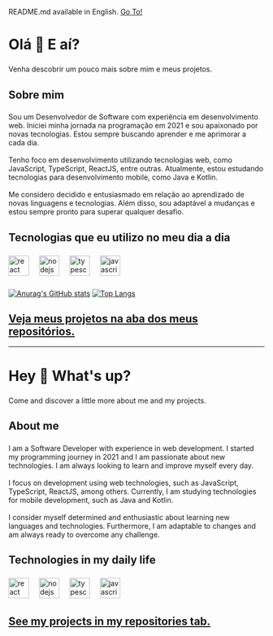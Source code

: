 <p>README.md available in English. <a href="#hey--whats-up">Go To!</a></p>

<h1 align="left">Olá 👋 E aí?</h1>

###

<p align="left">Venha descobrir um pouco mais sobre mim e meus projetos.</p>

###

<h2 align="left">Sobre mim</h2>

###

<p align="left">Sou um Desenvolvedor de Software com experiência em desenvolvimento web. Iniciei minha jornada na programação em 2021 e sou apaixonado por novas tecnologias. Estou sempre buscando aprender e me aprimorar a cada dia.<br><br>Tenho foco em desenvolvimento utilizando tecnologias web, como JavaScript, TypeScript, ReactJS, entre outras. Atualmente, estou estudando tecnologias para desenvolvimento mobile, como Java e Kotlin.<br><br>Me considero decidido e entusiasmado em relação ao aprendizado de novas linguagens e tecnologias. Além disso, sou adaptável a mudanças e estou sempre pronto para superar qualquer desafio.</p>

###

<h2 align="left">Tecnologias que eu utilizo no meu dia a dia</h2>

###

<div align="left">
  <img src="https://cdn.jsdelivr.net/gh/devicons/devicon/icons/react/react-original.svg" height="40" alt="react logo"  />
  <img width="12" />
  <img src="https://cdn.jsdelivr.net/gh/devicons/devicon/icons/nodejs/nodejs-original.svg" height="40" alt="nodejs logo"  />
  <img width="12" />
  <img src="https://cdn.jsdelivr.net/gh/devicons/devicon/icons/typescript/typescript-original.svg" height="40" alt="typescript logo"  />
  <img width="12" />
  <img src="https://cdn.jsdelivr.net/gh/devicons/devicon/icons/javascript/javascript-original.svg" height="40" alt="javascript logo"  />
</div>

###
[![Anurag's GitHub stats](https://github-readme-stats.vercel.app/api?username=anuraghazra)](https://github.com/anuraghazra/github-readme-stats)
[![Top Langs](https://github-readme-stats.vercel.app/api/top-langs/?username=anuraghazra&layout=donut)](https://github.com/anuraghazra/github-readme-stats)

###

<h2 align="left"> <a href="https://github.com/invencaosts?tab=repositories">Veja meus projetos na aba dos meus repositórios.</a> </h2>

---

<h1 align="left">Hey 👋 What's up?</h1>

###

<p align="left">Come and discover a little more about me and my projects.</p>

###

<h2 align="left">About me</h2>

###

<p align="left">I am a Software Developer with experience in web development. I started my programming journey in 2021 and I am passionate about new technologies. I am always looking to learn and improve myself every day.<br><br>I focus on development using web technologies, such as JavaScript, TypeScript, ReactJS, among others. Currently, I am studying technologies for mobile development, such as Java and Kotlin.<br><br>I consider myself determined and enthusiastic about learning new languages ​​and technologies. Furthermore, I am adaptable to changes and am always ready to overcome any challenge.</p>

###

<h2 align="left">Technologies in my daily life</h2>

###

<div align="left">
  <img src="https://cdn.jsdelivr.net/gh/devicons/devicon/icons/react/react-original.svg" height="40" alt="react logo"  />
  <img width="12" />
  <img src="https://cdn.jsdelivr.net/gh/devicons/devicon/icons/nodejs/nodejs-original.svg" height="40" alt="nodejs logo"  />
  <img width="12" />
  <img src="https://cdn.jsdelivr.net/gh/devicons/devicon/icons/typescript/typescript-original.svg" height="40" alt="typescript logo"  />
  <img width="12" />
  <img src="https://cdn.jsdelivr.net/gh/devicons/devicon/icons/javascript/javascript-original.svg" height="40" alt="javascript logo"  />
</div>

###

<h2 align="left"> <a href="https://github.com/invencaosts?tab=repositories">See my projects in my repositories tab.</a> </h2>
